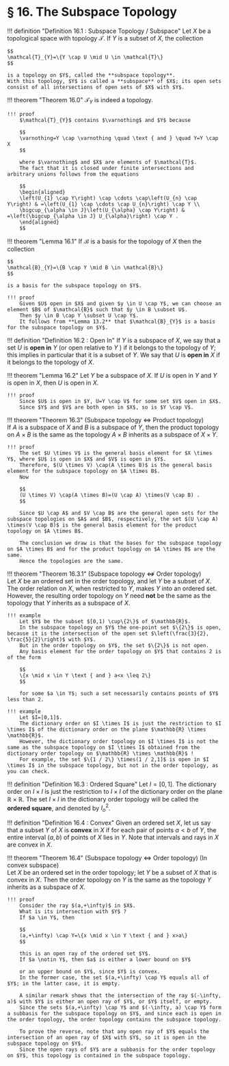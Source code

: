 # § 16. The Subspace Topology

!!! definition "Definition 16.1 : Subspace Topology / Subspace"
    Let $X$ be a topological space with topology $\mathcal{T}$. If $Y$ is a subset of $X$, the collection

    $$
    \mathcal{T}_{Y}=\{Y \cap U \mid U \in \mathcal{T}\}
    $$

    is a topology on $Y$, called the **subspace topology**.
    With this topology, $Y$ is called a **subspace** of $X$; its open sets consist of all intersections of open sets of $X$ with $Y$.

!!! theorem "Theorem 16.0"
    $\mathcal{T}_{Y}$ is indeed a topology.

    !!! proof
        $\mathcal{T}_{Y}$ contains $\varnothing$ and $Y$ because

        $$
        \varnothing=Y \cap \varnothing \quad \text { and } \quad Y=Y \cap X
        $$

        where $\varnothing$ and $X$ are elements of $\mathcal{T}$.
        The fact that it is closed under finite intersections and arbitrary unions follows from the equations

        $$
        \begin{aligned}
        \left(U_{1} \cap Y\right) \cap \cdots \cap\left(U_{n} \cap Y\right) & =\left(U_{1} \cap \cdots \cap U_{n}\right) \cap Y \\
        \bigcup_{\alpha \in J}\left(U_{\alpha} \cap Y\right) & =\left(\bigcup_{\alpha \in J} U_{\alpha}\right) \cap Y .
        \end{aligned}
        $$
    
!!! theorem "Lemma 16.1"
    If $\mathcal{B}$ is a basis for the topology of $X$ then the collection

    $$
    \mathcal{B}_{Y}=\{B \cap Y \mid B \in \mathcal{B}\}
    $$

    is a basis for the subspace topology on $Y$.

    !!! proof
        Given $U$ open in $X$ and given $y \in U \cap Y$, we can choose an element $B$ of $\mathcal{B}$ such that $y \in B \subset U$.
        Then $y \in B \cap Y \subset U \cap Y$.
        It follows from **Lemma 13.2** that $\mathcal{B}_{Y}$ is a basis for the subspace topology on $Y$.

!!! definition "Definition 16.2 : Open In"
    If $Y$ is a subspace of $X$, we say that a set $U$ is **open in** $Y$ (or open relative to $Y$ ) if it belongs to the topology of $Y$; this implies in particular that it is a subset of $Y$.
    We say that $U$ is **open in** $X$ if it belongs to the topology of $X$.

!!! theorem "Lemma 16.2"
    Let $Y$ be a subspace of $X$.
    If $U$ is open in $Y$ and $Y$ is open in $X$, then $U$ is open in $X$.

    !!! proof
        Since $U$ is open in $Y, U=Y \cap V$ for some set $V$ open in $X$.
        Since $Y$ and $V$ are both open in $X$, so is $Y \cap V$.

!!! theorem "Theorem 16.3"
    (Subspace topology $\Leftrightarrow$ Product topology)  
    If $A$ is a subspace of $X$ and $B$ is a subspace of $Y$, then the product topology on $A \times B$ is the same as the topology $A \times B$ inherits as a subspace of $X \times Y$.

    !!! proof
        The set $U \times V$ is the general basis element for $X \times Y$, where $U$ is open in $X$ and $V$ is open in $Y$.
        Therefore, $(U \times V) \cap(A \times B)$ is the general basis element for the subspace topology on $A \times B$.
        Now

        $$
        (U \times V) \cap(A \times B)=(U \cap A) \times(V \cap B) .
        $$

        Since $U \cap A$ and $V \cap B$ are the general open sets for the subspace topologies on $A$ and $B$, respectively, the set $(U \cap A) \times(V \cap B)$ is the general basis element for the product topology on $A \times B$.

        The conclusion we draw is that the bases for the subspace topology on $A \times B$ and for the product topology on $A \times B$ are the same.
        Hence the topologies are the same.

!!! theorem "Theorem 16.3.1"
    (Subspace topology $\nLeftrightarrow$ Order topology)  
    Let $X$ be an ordered set in the order topology, and let $Y$ be a subset of $X$.
    The order relation on $X$, when restricted to $Y$, makes $Y$ into an ordered set.
    However, the resulting order topology on $Y$ need **not** be the same as the topology that $Y$ inherits as a subspace of $X$.

    !!! example
        Let $Y$ be the subset $[0,1) \cup\{2\}$ of $\mathbb{R}$.
        In the subspace topology on $Y$ the one-point set $\{2\}$ is open, because it is the intersection of the open set $\left(\frac{3}{2}, \frac{5}{2}\right)$ with $Y$.
        But in the order topology on $Y$, the set $\{2\}$ is not open.
        Any basis element for the order topology on $Y$ that contains 2 is of the form

        $$
        \{x \mid x \in Y \text { and } a<x \leq 2\}
        $$

        for some $a \in Y$; such a set necessarily contains points of $Y$ less than 2.
    
    !!! example
        Let $I=[0,1]$.
        The dictionary order on $I \times I$ is just the restriction to $I \times I$ of the dictionary order on the plane $\mathbb{R} \times \mathbb{R}$.
        However, the dictionary order topology on $I \times I$ is not the same as the subspace topology on $I \times I$ obtained from the dictionary order topology on $\mathbb{R} \times \mathbb{R}$ !
        For example, the set $\{1 / 2\} \times(1 / 2,1]$ is open in $I \times I$ in the subspace topology, but not in the order topology, as you can check.

!!! definition "Definition 16.3 : Ordered Square"
    Let $I=[0,1]$.
    The dictionary order on $I \times I$ is just the restriction to $I \times I$ of the dictionary order on the plane $\mathbb{R} \times \mathbb{R}$.
    The set $I \times I$ in the dictionary order topology will be called the **ordered square**, and denoted by $I_{o}^{2}$.

!!! definition "Definition 16.4 : Convex"
    Given an ordered set $X$, let us say that a subset $Y$ of $X$ is **convex** in $X$ if for each pair of points $a<b$ of $Y$, the entire interval $(a, b)$ of points of $X$ lies in $Y$.
    Note that intervals and rays in $X$ are convex in $X$.

!!! theorem "Theorem 16.4"
    (Subspace topology $\Leftrightarrow$ Order topology) (In convex subspace)  
    Let $X$ be an ordered set in the order topology; let $Y$ be a subset of $X$ that is convex in $X$.
    Then the order topology on $Y$ is the same as the topology $Y$ inherits as a subspace of $X$.

    !!! proof
        Consider the ray $(a,+\infty)$ in $X$.
        What is its intersection with $Y$ ?
        If $a \in Y$, then

        $$
        (a,+\infty) \cap Y=\{x \mid x \in Y \text { and } x>a\}
        $$

        this is an open ray of the ordered set $Y$. 
        If $a \notin Y$, then $a$ is either a lower bound on $Y$

        or an upper bound on $Y$, since $Y$ is convex.
        In the former case, the set $(a,+\infty) \cap Y$ equals all of $Y$; in the latter case, it is empty.

        A similar remark shows that the intersection of the ray $(-\infty, a)$ with $Y$ is either an open ray of $Y$, or $Y$ itself, or empty.
        Since the sets $(a,+\infty) \cap Y$ and $(-\infty, a) \cap Y$ form a subbasis for the subspace topology on $Y$, and since each is open in the order topology, the order topology contains the subspace topology.

        To prove the reverse, note that any open ray of $Y$ equals the intersection of an open ray of $X$ with $Y$, so it is open in the subspace topology on $Y$.
        Since the open rays of $Y$ are a subbasis for the order topology on $Y$, this topology is contained in the subspace topology.
